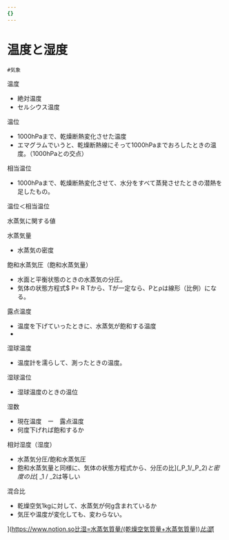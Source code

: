 ```yaml
---
{}
---
```

# 温度と湿度

`#気象`

温度

- 絶対温度  
- セルシウス温度  

温位

- 1000hPaまで、乾燥断熱変化させた温度  
- エマグラムでいうと、乾燥断熱線にそって1000hPaまでおろしたときの温度。（1000hPaとの交点）  

相当温位

- 1000hPaまで、乾燥断熱変化させて、水分をすべて蒸発させたときの潜熱を足したもの。

温位＜相当温位

水蒸気に関する値

水蒸気量

- 水蒸気の密度

飽和水蒸気圧（飽和水蒸気量）

- 水面と平衡状態のときの水蒸気の分圧。  
- 気体の状態方程式$ P= R Tから、Tが一定なら、Pとρは線形（比例）になる。  

露点温度

- 温度を下げていったときに、水蒸気が飽和する温度  
-  

湿球温度

- 温度計を濡らして、測ったときの温度。

湿球温位

- 湿球温度のときの温位

湿数

- 現在温度　ー　露点温度  
- 何度下げれば飽和するか  

相対湿度（湿度）

- 水蒸気分圧/飽和水蒸気圧  
- 飽和水蒸気量と同様に、気体の状態方程式から、分圧の比](_P_1/_P_2)_と密度の比_[ _1 / _2は等しい

混合比

- 乾燥空気1kgに対して、水蒸気が何g含まれているか  
- 気圧や温度が変化しても、変わらない。  
  
[](](https://www.notion.so比湿=水蒸気質量/(乾燥空気質量+水蒸気質量))[_混合比_](https://www.notion.so比湿=水蒸気質量/(乾燥空気質量+水蒸気質量))[=](https://www.notion.so比湿=水蒸気質量/(乾燥空気質量+水蒸気質量))[_水蒸気質量_](https://www.notion.so比湿=水蒸気質量/(乾燥空気質量+水蒸気質量))[/(](https://www.notion.so比湿=水蒸気質量/(乾燥空気質量+水蒸気質量))[_乾燥空気質量_](https://www.notion.so比湿=水蒸気質量/(乾燥空気質量+水蒸気質量))[))](https://www.notion.so比湿=水蒸気質量/(乾燥空気質量+水蒸気質量))[_比湿_](https://www.notion.so比湿=水蒸気質量/(乾燥空気質量+水蒸気質量))[[](https://www.notion.so比湿=水蒸気質量/(乾燥空気質量+水蒸気質量))